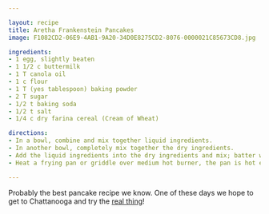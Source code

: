 ```yaml
---

layout: recipe
title: Aretha Frankenstein Pancakes
image: F1082CD2-06E9-4AB1-9A20-34D0E8275CD2-8076-0000021C85673CD8.jpg

ingredients:
- 1 egg, slightly beaten
- 1 1/2 c buttermilk
- 1 T canola oil
- 1 c flour
- 1 T (yes tablespoon) baking powder
- 2 T sugar
- 1/2 t baking soda
- 1/2 t salt
- 1/4 c dry farina cereal (Cream of Wheat)

directions:
- In a bowl, combine and mix together liquid ingredients. 
- In another bowl, completely mix together the dry ingredients. 
- Add the liquid ingredients into the dry ingredients and mix; batter will be lumpy. 
- Heat a frying pan or griddle over medium hot burner, the pan is hot enough when drops of water sprinkle on it immediately sizzle. Spray with non-stick cooking spray. Using a ladle, pour batter into what will be the center of the pancake. Pouring the batter in this way results in a perfectly round pancake. Bake pancake until bubbles start to appear on surface. Flip over and continue cooking until browned on the other side.

---
```


Probably the best pancake recipe we know. One of these days we hope to get to Chattanooga and try the [real thing](http://www.arethas.com/)!